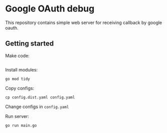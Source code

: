 # Google OAuth debug

This repository contains simple web server for receiving callback by google oauth.

## Getting started

Make code:
```shell

```

Install modules:
```shell
go mod tidy
```

Copy configs:
```shell
cp config.dist.yaml config.yaml
```
Change configs in `config.yaml`

Run server:
```shell
go run main.go
```